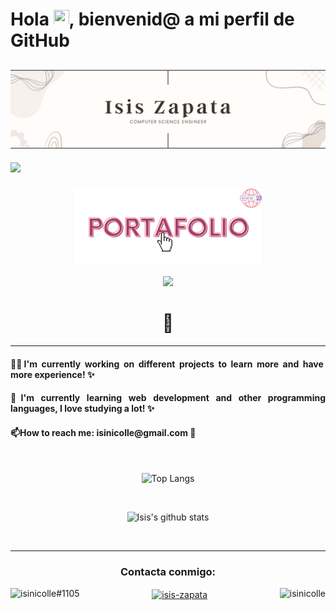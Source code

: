 <h1>Hola <img src="https://media.giphy.com/media/hvRJCLFzcasrR4ia7z/giphy.gif" width="25px" height="25px">, bienvenid@ a mi perfil de GitHub </h1>

## <img src="./src/img/banner perosnal.jpg" alt="Ingeniera Isis Nicolle Zapata Florentino">
  ![](https://komarev.com/ghpvc/?username=isinicolle&color=ff55aa)  

<div align="center">

### <div><p><a href="https://isinicolle.github.io/"><img src="./src/img/xoxo.svg" height="120" width="auto" alt="Portafolio de Isis Zapata"></a></p></div>
  
<div><img src="https://media.giphy.com/media/WUlplcMpOCEmTGBtBW/giphy.gif" width="200"></div>
<h1> 🦉 </h1>



______
<div align="justify">
<h4>💪🏻I'm currently working on different projects to learn more and have more experience! ✨</h4>
<h4>🌱I'm currently learning web development and other programming languages, I love studying a lot! ✨</h4>
<h4>📫How to reach me: isinicolle@gmail.com 📧</h4>
</div>
<br>

![Top Langs](https://github-readme-stats.vercel.app/api/top-langs/?username=isinicolle&langs_count=10&layout=compact&theme=omni)

<br>

![Isis's github stats](https://github-readme-stats.vercel.app/api?username=isinicolle&hide=contribs,issues&count_private=true&show_icons=true&theme=omni)

<br>

______
  
<h3>Contacta conmigo:</h3>
  
<div>
 <a href="https://discordapp.com/users/979528485901049927" target="blank"><img align="left" src="https://raw.githubusercontent.com/rahuldkjain/github-profile-readme-generator/master/src/images/icons/Social/discord.svg" alt="isinicolle#1105" height="50" width="auto" /></a>  
<a href="https://www.linkedin.com/in/isis-zapata/" target="blank"><img align="center" src="https://raw.githubusercontent.com/rahuldkjain/github-profile-readme-generator/master/src/images/icons/Social/linked-in-alt.svg" alt="isis-zapata" height="32" width="auto" /></a>  
<!--<a href="https://developers.google.com/profile/u/isinicolle" target="blank"><img align="right" src="http://2.bp.blogspot.com/-RD81t14hCnU/UL1aoZsMmDI/AAAAAAAACJQ/CrNTJZkQQNg/s1600/Google-Developers-Academy.png" alt="isinicolle" height="45" width="auto" /></a> -->
<a href="https://www.instagram.com/isinicolle/" target="blank"><img align="right" src="https://raw.githubusercontent.com/rahuldkjain/github-profile-readme-generator/master/src/images/icons/Social/instagram.svg" alt="isinicolle" height="33" width="auto" /></a>
</div>
  

<br>


